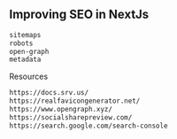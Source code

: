 ## Improving SEO in NextJs

```bash
sitemaps
robots
open-graph
metadata
```

Resources

```bash
https://docs.srv.us/
https://realfavicongenerator.net/
https://www.opengraph.xyz/
https://socialsharepreview.com/
https://search.google.com/search-console
```
